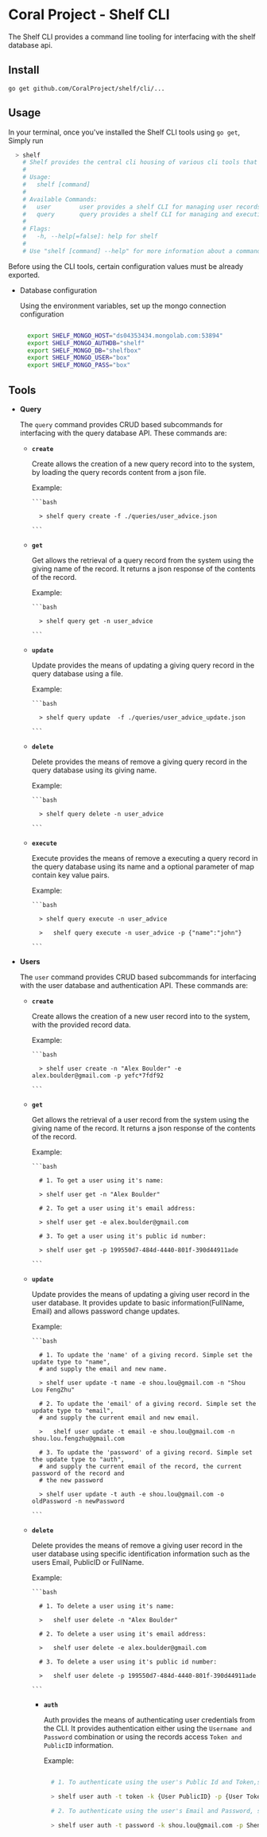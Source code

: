 # Coral Project - Shelf CLI
 The Shelf CLI provides a command line tooling for interfacing with the shelf database
 api.


## Install

    go get github.com/CoralProject/shelf/cli/...

## Usage
  In your terminal, once you've installed the Shelf CLI tools using `go get`, Simply run


  ```bash
    > shelf
      # Shelf provides the central cli housing of various cli tools that interface with the API
      #
      # Usage:
      #   shelf [command]
      #
      # Available Commands:
      #   user        user provides a shelf CLI for managing user records.
      #   query       query provides a shelf CLI for managing and executing queries.
      #
      # Flags:
      #   -h, --help[=false]: help for shelf
      #
      # Use "shelf [command] --help" for more information about a command.  
  ```

 Before using the CLI tools, certain configuration values must be already exported.

  - Database configuration

    Using the environment variables, set up the mongo connection configuration

    ```bash

      export SHELF_MONGO_HOST="ds04353434.mongolab.com:53894"
      export SHELF_MONGO_AUTHDB="shelf"
      export SHELF_MONGO_DB="shelfbox"
      export SHELF_MONGO_USER="box"
      export SHELF_MONGO_PASS="box"

    ```

## Tools

  - **Query**

    The `query` command provides CRUD based subcommands for interfacing with the
    query database API. These commands are:

    - **`create`**

        Create allows the creation of a new query record into to the system, by
        loading the query records content from a json file.

        Example:

          ```bash

          	> shelf query create -f ./queries/user_advice.json

          ```

    - **`get`**

        Get allows the retrieval of a query record from the system using the
        giving name of the record. It returns a json response of the contents of
        the record.

        Example:

          ```bash

          	> shelf query get -n user_advice

          ```

    - **`update`**

        Update provides the means of updating a giving query record in the query
        database using a file.

        Example:

          ```bash

          	> shelf query update  -f ./queries/user_advice_update.json

          ```

    - **`delete`**

        Delete provides the means of remove a giving query record in the query
        database using its giving name.

        Example:

          ```bash

          	> shelf query delete -n user_advice

          ```

    - **`execute`**

        Execute provides the means of remove a executing a query record in the query
        database using its name and a optional parameter of map contain key value pairs.

        Example:

          ```bash

            > shelf query execute -n user_advice

            >	shelf query execute -n user_advice -p {"name":"john"}

          ```


  - **Users**

    The `user` command provides CRUD based subcommands for interfacing with the
    user database and authentication API. These commands are:

    - **`create`**

        Create allows the creation of a new user record into to the system, with the
        provided record data.

        Example:

          ```bash

          	> shelf user create -n "Alex Boulder" -e alex.boulder@gmail.com -p yefc*7fdf92

          ```

    - **`get`**

        Get allows the retrieval of a user record from the system using the
        giving name of the record. It returns a json response of the contents of
        the record.

        Example:

          ```bash

          	# 1. To get a user using it's name:

          	> shelf user get -n "Alex Boulder"

          	# 2. To get a user using it's email address:

          	> shelf	user get -e alex.boulder@gmail.com

          	# 3. To get a user using it's public id number:

          	> shelf user get -p 199550d7-484d-4440-801f-390d44911ade

          ```

    - **`update`**

        Update provides the means of updating a giving user record in the user
        database. It provides update to basic information(FullName, Email) and
        allows password change updates.


        Example:

          ```bash

          	# 1. To update the 'name' of a giving record. Simple set the update type to "name",
          	# and supply the email and new name.

          	> shelf	user update -t name -e shou.lou@gmail.com -n "Shou Lou FengZhu"

          	# 2. To update the 'email' of a giving record. Simple set the update type to "email",
          	# and supply the current email and new email.

          	>	shelf user update -t email -e shou.lou@gmail.com -n shou.lou.fengzhu@gmail.com

          	# 3. To update the 'password' of a giving record. Simple set the update type to "auth",
          	# and supply the current email of the record, the current password of the record and
          	# the new password

          	> shelf user update -t auth -e shou.lou@gmail.com -o oldPassword -n newPassword

          ```

    - **`delete`**

        Delete provides the means of remove a giving user record in the user
        database using specific identification information such as the users Email,
        PublicID or FullName.

        Example:

          ```bash

          	# 1. To delete a user using it's name:

          	>	shelf user delete -n "Alex Boulder"

          	# 2. To delete a user using it's email address:

          	>	shelf user delete -e alex.boulder@gmail.com

          	# 3. To delete a user using it's public id number:

          	>	shelf user delete -p 199550d7-484d-4440-801f-390d44911ade

          ```

      - **`auth`**

        Auth provides the means of authenticating user credentials from the CLI.
        It provides authentication either using the `Username and Password` combination or
        using the records access `Token and PublicID` information.

        Example:

          ```bash

            # 1. To authenticate using the user's Public Id and Token,set the type to 'token':

          	> shelf user auth -t token -k {User PublicID} -p {User Token}

            # 2. To authenticate using the user's Email and Password, set the type to 'pass':

          	> shelf	user auth -t password -k shou.lou@gmail.com -p Shen5A43*2f3e

          ```
